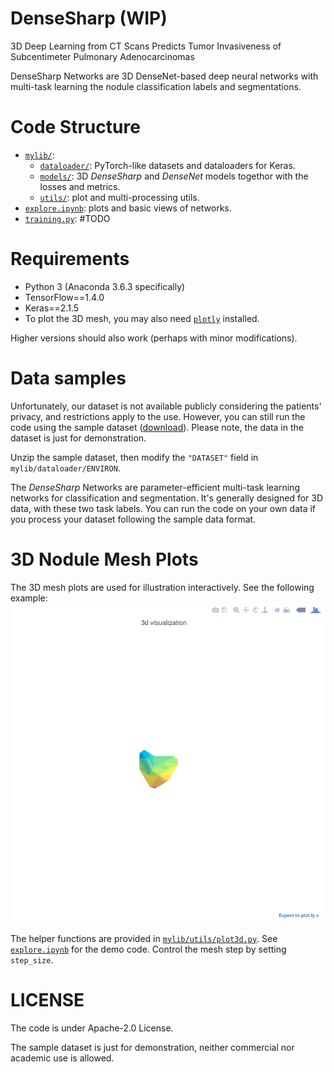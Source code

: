 # DenseSharp (WIP)
3D Deep Learning from CT Scans Predicts Tumor Invasiveness of Subcentimeter Pulmonary Adenocarcinomas

DenseSharp Networks are 3D DenseNet-based deep neural networks with multi-task learning the nodule classification labels and segmentations. 

# Code Structure
* [`mylib/`](mylib/):
    * [`dataloader/`](mylib/dataloader): PyTorch-like datasets and dataloaders for Keras.
    * [`models/`](mylib/models): 3D *DenseSharp* and *DenseNet* models togethor with the losses and metrics.
    * [`utils/`](mylib/utils): plot and multi-processing utils.
* [`explore.ipynb`](explore.ipynb): plots and basic views of networks.
* [`training.py`](training.py): #TODO 

# Requirements
* Python 3 (Anaconda 3.6.3 specifically)
* TensorFlow==1.4.0
* Keras==2.1.5
* To plot the 3D mesh, you may also need [`plotly`](https://plot.ly/python/) installed. 

Higher versions should also work (perhaps with minor modifications).

# Data samples
Unfortunately, our dataset is not available publicly considering the patients' 
privacy, and restrictions apply to the use. 
However, you can still run the code using the sample dataset 
([download](https://drive.google.com/open?id=1c-suZobPIH-DSE99zspPb098jEiDqRGa)).
Please note, the data in the dataset is just for demonstration.

Unzip the sample dataset, then modify the `"DATASET"` field in `mylib/dataloader/ENVIRON`.

The *DenseSharp* Networks are parameter-efficient multi-task learning 
networks for classification and segmentation. It's generally designed for 3D data,
with these two task labels. You can run the code on your own data if you process
your dataset following the sample data format.

# 3D Nodule Mesh Plots
The 3D mesh plots are used for illustration interactively. See the following example:
![3d nodule mesh pltos](3dmesh.gif)

The helper functions are provided in [`mylib/utils/plot3d.py`](mylib/utils/plot3d.py).
See [`explore.ipynb`](explore.ipynb) for the demo code. 
Control the mesh step by setting `step_size`.

# LICENSE
The code is under Apache-2.0 License.

The sample dataset is just for demonstration, neither commercial nor 
academic use is allowed.

